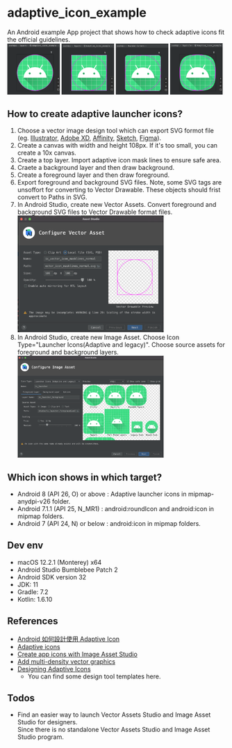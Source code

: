 # adaptive_icon_example

An Android example App project that shows how to check adaptive icons fit the official guidelines.<br/>
    <img src="/images/screenshots/Adaptive_icon-squire.png" width="24%"/>
    <img src="/images/screenshots/Adaptive_icon-circle.png" width="24%"/>
    <img src="/images/screenshots/Adaptive_icon-rounded_corners.png" width="24%"/>
    <img src="/images/screenshots/Adaptive_icon-squircle.png" width="24%"/>

## How to create adaptive launcher icons?

 1. Choose a vector image design tool which can export SVG formot file (eg. [Illustrator](https://helpx.adobe.com/tw/illustrator/how-to/export-svg.html), [Adobe XD](https://helpx.adobe.com/tw/xd/help/export-design-assets.html), [Affinity](https://designbundles.net/design-school/how-to-make-an-svg-in-affinity-designer), [Sketch](https://www.sketch.com/docs/importing-and-exporting/#how-to-export-css-and-svg-code), [Figma](https://help.figma.com/hc/en-us/articles/360040028114-Guide-to-exports-in-Figma#h_41b394ed-f969-4840-9e6e-c7c2790d5bc5)).
 1. Create a canvas with width and height 108px. If it's too small, you can create a 10x canvas.
 1. Create a top layer. Import adaptive icon mask lines to ensure safe area.
 1. Craete a background layer and then draw background.
 1. Create a foreground layer and then draw foreground. 
 1. Export foreground and background SVG files. Note, some SVG tags are unsoffort for converting to Vector Drawable. These objects should frist convert to Paths in SVG. 
 1. In Android Studio, create new Vector Assets. Convert foreground and background SVG files to Vector Drawable format files. <br/>
    <img src="/images/screenshots/Vector_Asset_Studio.png" width="70%"/>
 1. In Android Studio, create new Image Asset. Choose Icon Type="Launcher Icons(Adaptive and legacy)". Choose source assets for foreground and background layers.<br/>
    <img src="/images/screenshots/Image_Asset_Studio.png" width="70%"/>

## Which icon shows in which target? 
 - Android 8 (API 26, O) or above :   Adaptive launcher icons in mipmap-anydpi-v26 folder.
 - Android 7.1.1 (API 25, N_MR1)  :   android:roundIcon and android:icon in mipmap folders. 
 - Android 7 (API 24, N) or below :   android:icon in mipmap folders.

## Dev env

 - macOS 12.2.1 (Monterey) x64
 - Android Studio Bumblebee Patch 2
 - Android SDK version 32
 - JDK: 11
 - Gradle: 7.2
 - Kotlin: 1.6.10

 ## References

 - [Android 如何設計使用 Adaptive Icon](https://wm4n.github.io/Android-%E5%A6%82%E4%BD%95%E8%A8%AD%E8%A8%88%E4%BD%BF%E7%94%A8-Adaptive-Icon/)
 - [Adaptive icons](https://developer.android.com/guide/practices/ui_guidelines/icon_design_adaptive)
 - [Create app icons with Image Asset Studio](https://developer.android.com/studio/write/image-asset-studio#create-adaptive)
 - [Add multi-density vector graphics](https://developer.android.com/studio/write/vector-asset-studio)
 - [Designing Adaptive Icons](https://medium.com/google-design/designing-adaptive-icons-515af294c783)
   - You can find some design tool templates here.


 ## Todos

 - Find an easier way to launch Vector Assets Studio and Image Asset Studio for designers.<br/>
   Since there is no standalone Vector Assets Studio and Image Asset Studio program.

